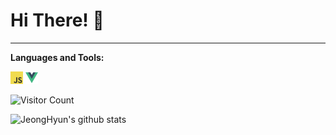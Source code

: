 # Hi There! 👋
--------------
**Languages and Tools:**  

<code><img height="20" src="https://raw.githubusercontent.com/github/explore/80688e429a7d4ef2fca1e82350fe8e3517d3494d/topics/javascript/javascript.png"></code>
<code><img height="20" src="https://raw.githubusercontent.com/github/explore/80688e429a7d4ef2fca1e82350fe8e3517d3494d/topics/vue/vue.png"></code>

![Visitor Count](https://profile-counter.glitch.me/Jeong-Hyun-Lee/count.svg)

![JeongHyun's github stats](https://github-readme-stats.vercel.app/api?username=Jeong-Hyun-Lee&count_private=true&show_icons=true&theme=radical)
<!-- ![JeongHyun's Top language](https://github-readme-stats.anuraghazra1.vercel.app/api/top-langs/?username=Jeong-Hyun-Lee&layout=compact&theme=radical&count_private=true) -->
